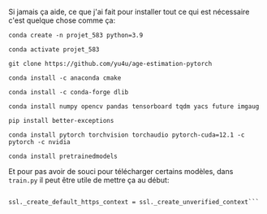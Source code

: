 Si jamais ça aide, ce que j'ai fait pour installer tout ce qui est nécessaire c'est quelque chose comme ça:

`conda create -n projet_583 python=3.9`

`conda activate projet_583`

`git clone https://github.com/yu4u/age-estimation-pytorch`

`conda install -c anaconda cmake`

`conda install -c conda-forge dlib`

`conda install numpy opencv pandas tensorboard tqdm yacs future imgaug`

`pip install better-exceptions`

`conda install pytorch torchvision torchaudio pytorch-cuda=12.1 -c pytorch -c nvidia`

`conda install pretrainedmodels`

Et pour pas avoir de souci pour télécharger certains modèles, dans `train.py` il peut être utile de mettre ça au début:

```import ssl

ssl._create_default_https_context = ssl._create_unverified_context```

